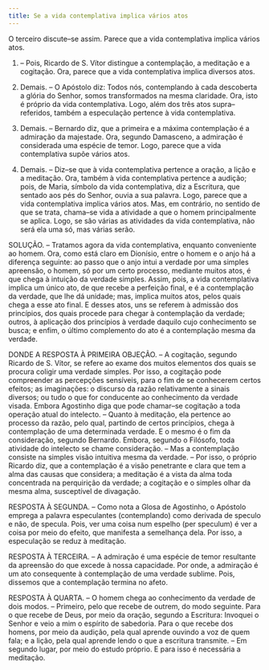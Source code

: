 ```yaml
---
title: Se a vida contemplativa implica vários atos
---
```


O terceiro discute–se assim. Parece que a vida contemplativa implica vários atos.  

1. – Pois, Ricardo de S. Vítor distingue a contemplação, a meditação e a cogitação. Ora, parece que a vida contemplativa implica diversos atos.  

2. Demais. – O Apóstolo diz: Todos nós, contemplando à cada descoberta a glória do Senhor, somos transformados na mesma claridade. Ora, isto é próprio da vida contemplativa. Logo, além dos três atos supra–referidos, também a especulação pertence à vida contemplativa.  

3. Demais. – Bernardo diz, que a primeira e a máxima contemplação é a admiração da majestade. Ora, segundo Damasceno, a admiração é considerada uma espécie de temor. Logo, parece que a vida contemplativa supõe vários atos.  

4. Demais. – Diz–se que à vida contemplativa pertence a oração, a lição e a meditação. Ora, também à vida contemplativa pertence a audição; pois, de Maria, símbolo da vida contemplativa, diz a Escritura, que sentado aos pés do Senhor, ouvia a sua palavra. Logo, parece que a vida contemplativa implica vários atos.  Mas, em contrário, no sentido de que se trata, chama–se vida a atividade a que o homem principalmente se aplica. Logo, se são várias as atividades da vida contemplativa, não será ela uma só, mas várias serão.  

SOLUÇÃO. – Tratamos agora da vida contemplativa, enquanto conveniente ao homem. Ora, como está claro em Dionísio, entre o homem e o anjo há a diferença seguinte: ao passo que o anjo intui a verdade por uma simples apreensão, o homem, só por um certo processo, mediante muitos atos, é que chega à intuição da verdade simples. Assim, pois, a vida contemplativa implica um único ato, de que recebe a perfeição final, e é a contemplação da verdade, que lhe dá unidade; mas, implica muitos atos, pelos quais chega a esse ato final. E desses atos, uns se referem à admissão dos princípios, dos quais procede para chegar à contemplação da verdade; outros, à aplicação dos princípios à verdade daquilo cujo conhecimento se busca; e enfim, o último complemento do ato é a contemplação mesma da verdade.  

DONDE A RESPOSTA À PRIMEIRA OBJEÇÃO. – A cogitação, segundo Ricardo de S. Vítor, se refere ao exame dos muitos elementos dos quais se procura coligir uma verdade simples. Por isso, a cogitação pode compreender as percepções sensíveis, para o fim de se conhecerem certos efeitos; as imaginações: o discurso da razão relativamente a sinais diversos; ou tudo o que for conducente ao conhecimento da verdade visada. Embora Agostinho diga que pode chamar–se cogitação a toda operação atual do intelecto. – Quanto à meditação, ela pertence ao processo da razão, pelo qual, partindo de certos princípios, chega à contemplação de uma determinada verdade. E o mesmo é o fim da consideração, segundo Bernardo. Embora, segundo o Filósofo, toda atividade do intelecto se chame consideração. – Mas a contemplação consiste na simples visão intuitiva mesma da verdade. – Por isso, o próprio Ricardo diz, que a contemplação é a visão penetrante e clara que tem a alma das causas que considera; a meditação é a vista da alma toda concentrada na perquirição da verdade; a cogitação e o simples olhar da mesma alma, susceptível de divagação.  

RESPOSTA À SEGUNDA. – Como nota a Glosa de Agostinho, o Apóstolo emprega a palavra especulantes (contemplando) como derivada de speculo e não, de specula. Pois, ver uma coisa num espelho (per speculum) é ver a coisa por meio do efeito, que manifesta a semelhança dela. Por isso, a especulação se reduz à meditação.  

RESPOSTA À TERCEIRA. – A admiração é uma espécie de temor resultante da apreensão do que excede à nossa capacidade. Por onde, a admiração é um ato consequente à contemplação de uma verdade sublime. Pois, dissemos que a contemplação termina no afeto.  

RESPOSTA À QUARTA. – O homem chega ao conhecimento da verdade de dois modos. – Primeiro, pelo que recebe de outrem, do modo seguinte. Para o que recebe de Deus, por meio da oração, segundo a Escritura: Invoquei o Senhor e veio a mim o espírito de sabedoria. Para o que recebe dos homens, por meio da audição, pela qual aprende ouvindo a voz de quem fala; e a lição, pela qual aprende lendo o que a escritura transmite. – Em segundo lugar, por meio do estudo próprio. E para isso é necessária a meditação.